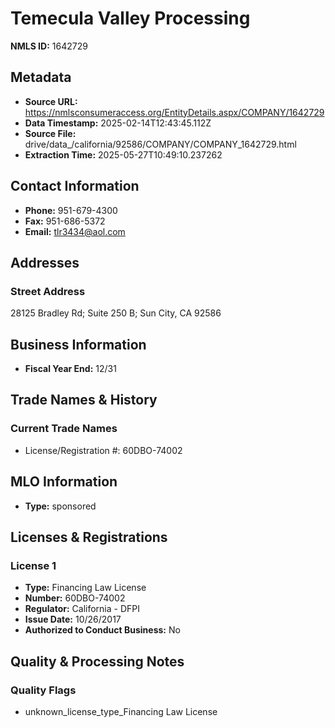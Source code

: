 # Temecula Valley Processing

**NMLS ID:** 1642729

## Metadata
- **Source URL:** https://nmlsconsumeraccess.org/EntityDetails.aspx/COMPANY/1642729
- **Data Timestamp:** 2025-02-14T12:43:45.112Z
- **Source File:** drive/data_/california/92586/COMPANY/COMPANY_1642729.html
- **Extraction Time:** 2025-05-27T10:49:10.237262

## Contact Information
- **Phone:** 951-679-4300
- **Fax:** 951-686-5372
- **Email:** tlr3434@aol.com

## Addresses
### Street Address
28125 Bradley Rd; Suite 250 B; Sun City, CA 92586

## Business Information
- **Fiscal Year End:** 12/31

## Trade Names & History
### Current Trade Names
- License/Registration #: 60DBO-74002

## MLO Information
- **Type:** sponsored

## Licenses & Registrations

### License 1
- **Type:** Financing Law License
- **Number:** 60DBO-74002
- **Regulator:** California - DFPI
- **Issue Date:** 10/26/2017
- **Authorized to Conduct Business:** No

## Quality & Processing Notes
### Quality Flags
- unknown_license_type_Financing Law License
